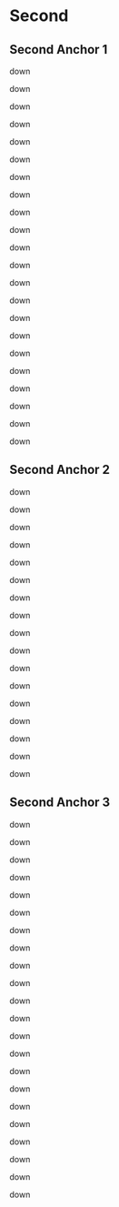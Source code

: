 # Second

## Second Anchor 1

down

down

down

down

down

down

down

down

down

down

down

down

down

down

down

down

down

down

down

down

down

down

## Second Anchor 2

down

down

down

down

down

down

down

down

down

down

down

down

down

down

down

down

down

## Second Anchor 3

down

down

down

down

down

down

down

down

down

down

down

down

down

down

down

down

down

down

down

down

down

down


